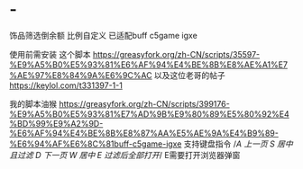 # -
饰品筛选倒余额 比例自定义 已适配buff c5game igxe

使用前需安装 这个脚本 https://greasyfork.org/zh-CN/scripts/35597-%E9%A5%B0%E5%93%81%E6%AF%94%E4%BE%8B%E8%AE%A1%E7%AE%97%E8%84%9A%E6%9C%AC
以及这位老哥的帖子  https://keylol.com/t331397-1-1

我的脚本油猴 https://greasyfork.org/zh-CN/scripts/399176-%E9%A5%B0%E5%93%81%E7%AD%9B%E9%80%89%E5%80%92%E4%BD%99%E9%A2%9D-%E6%AF%94%E4%BE%8B%E8%87%AA%E5%AE%9A%E4%B9%89-%E6%94%AF%E6%8C%81buff-c5game-igxe
支持键盘指令
/*A 上一页
S 居中且过滤
D 下一页
W 居中
E 过滤后全部打开*/ E需要打开浏览器弹窗

